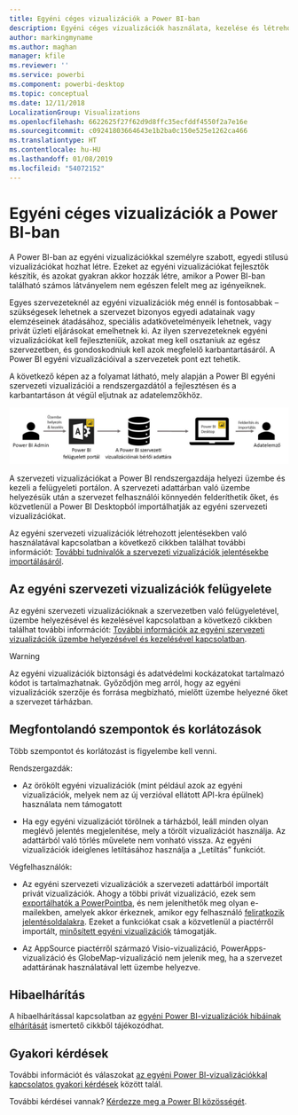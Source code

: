 ```yaml
---
title: Egyéni céges vizualizációk a Power BI-ban
description: Egyéni céges vizualizációk használata, kezelése és létrehozása a Power BI-ban
author: markingmyname
ms.author: maghan
manager: kfile
ms.reviewer: ''
ms.service: powerbi
ms.component: powerbi-desktop
ms.topic: conceptual
ms.date: 12/11/2018
LocalizationGroup: Visualizations
ms.openlocfilehash: 6622625f27f62d9d8ffc35ecfddf4550f2a7e16e
ms.sourcegitcommit: c09241803664643e1b2ba0c150e525e1262ca466
ms.translationtype: HT
ms.contentlocale: hu-HU
ms.lasthandoff: 01/08/2019
ms.locfileid: "54072152"
---
```

# <a name="organizational-custom-visuals-in-power-bi"></a>Egyéni céges vizualizációk a Power BI-ban

A Power BI-ban az egyéni vizualizációkkal személyre szabott, egyedi stílusú vizualizációkat hozhat létre. Ezeket az egyéni vizualizációkat fejlesztők készítik, és azokat gyakran akkor hozzák létre, amikor a Power BI-ban található számos látványelem nem egészen felelt meg az igényeiknek.

Egyes szervezeteknél az egyéni vizualizációk még ennél is fontosabbak – szükségesek lehetnek a szervezet bizonyos egyedi adatainak vagy elemzéseinek átadásához, speciális adatkövetelményeik lehetnek, vagy privát üzleti eljárásokat emelhetnek ki. Az ilyen szervezeteknek egyéni vizualizációkat kell fejleszteniük, azokat meg kell osztaniuk az egész szervezetben, és gondoskodniuk kell azok megfelelő karbantartásáról. A Power BI egyéni vizualizációival a szervezetek pont ezt tehetik.

A következő képen az a folyamat látható, mely alapján a Power BI egyéni szervezeti vizualizációi a rendszergazdától a fejlesztésen és a karbantartáson át végül eljutnak az adatelemzőkhöz.

![Egyéni vizualizáció képe](media/power-bi-custom-visuals-organizational/custom-visual-org-01.jpg)

A szervezeti vizualizációkat a Power BI rendszergazdája helyezi üzembe és kezeli a felügyeleti portálon. A szervezeti adattárban való üzembe helyezésük után a szervezet felhasználói könnyedén felderíthetik őket, és közvetlenül a Power BI Desktopból importálhatják az egyéni szervezeti vizualizációkat.

Az egyéni szervezeti vizualizációk létrehozott jelentésekben való használatával kapcsolatban a következő cikkben találhat további információt: [További tudnivalók a szervezeti vizualizációk jelentésekbe importálásáról](power-bi-custom-visuals.md).

## <a name="administer-organizational-custom-visuals"></a>Az egyéni szervezeti vizualizációk felügyelete

Az egyéni szervezeti vizualizációknak a szervezetben való felügyeletével, üzembe helyezésével és kezelésével kapcsolatban a következő cikkben találhat további információt: [További információk az egyéni szervezeti vizualizációk üzembe helyezésével és kezelésével kapcsolatban](https://go.microsoft.com/fwlink/?linkid=866790).

> [!WARNING]
> Az egyéni vizualizációk biztonsági és adatvédelmi kockázatokat tartalmazó kódot is tartalmazhatnak. Győződjön meg arról, hogy az egyéni vizualizációk szerzője és forrása megbízható, mielőtt üzembe helyezné őket a szervezet tárházban.

## <a name="considerations-and-limitations"></a>Megfontolandó szempontok és korlátozások

Több szempontot és korlátozást is figyelembe kell venni.

Rendszergazdák:

* Az örökölt egyéni vizualizációk (mint például azok az egyéni vizualizációk, melyek nem az új verzióval ellátott API-kra épülnek) használata nem támogatott

* Ha egy egyéni vizualizációt törölnek a tárházból, leáll minden olyan meglévő jelentés megjelenítése, mely a törölt vizualizációt használja. Az adattárból való törlés művelete nem vonható vissza. Az egyéni vizualizációk ideiglenes letiltásához használja a „Letiltás” funkciót.

Végfelhasználók:

* Az egyéni szervezeti vizualizációk a szervezeti adattárból importált privát vizualizációk. Ahogy a többi privát vizualizáció, ezek sem [exportálhatók a PowerPointba](https://docs.microsoft.com/power-bi/consumer/end-user-powerpoint), és nem jeleníthetők meg olyan e-mailekben, amelyek akkor érkeznek, amikor egy felhasználó [feliratkozik jelentésoldalakra](https://docs.microsoft.com/power-bi/consumer/end-user-subscribe). Ezeket a funkciókat csak a közvetlenül a piactérről importált, [minősített egyéni vizualizációk](https://docs.microsoft.com/power-bi/power-bi-custom-visuals-certified) támogatják.

* Az AppSource piactérről származó Visio-vizualizáció, PowerApps-vizualizáció és GlobeMap-vizualizáció nem jelenik meg, ha a szervezet adattárának használatával lett üzembe helyezve.

## <a name="troubleshoot"></a>Hibaelhárítás

A hibaelhárítással kapcsolatban az [egyéni Power BI-vizualizációk hibáinak elhárítását](power-bi-custom-visuals-troubleshoot.md) ismertető cikkből tájékozódhat.

## <a name="faq"></a>Gyakori kérdések

További információt és válaszokat [az egyéni Power BI-vizualizációkkal kapcsolatos gyakori kérdések](power-bi-custom-visuals-faq.md#organizational-custom-visuals) között talál.

További kérdései vannak? [Kérdezze meg a Power BI közösségét](http://community.powerbi.com/).
